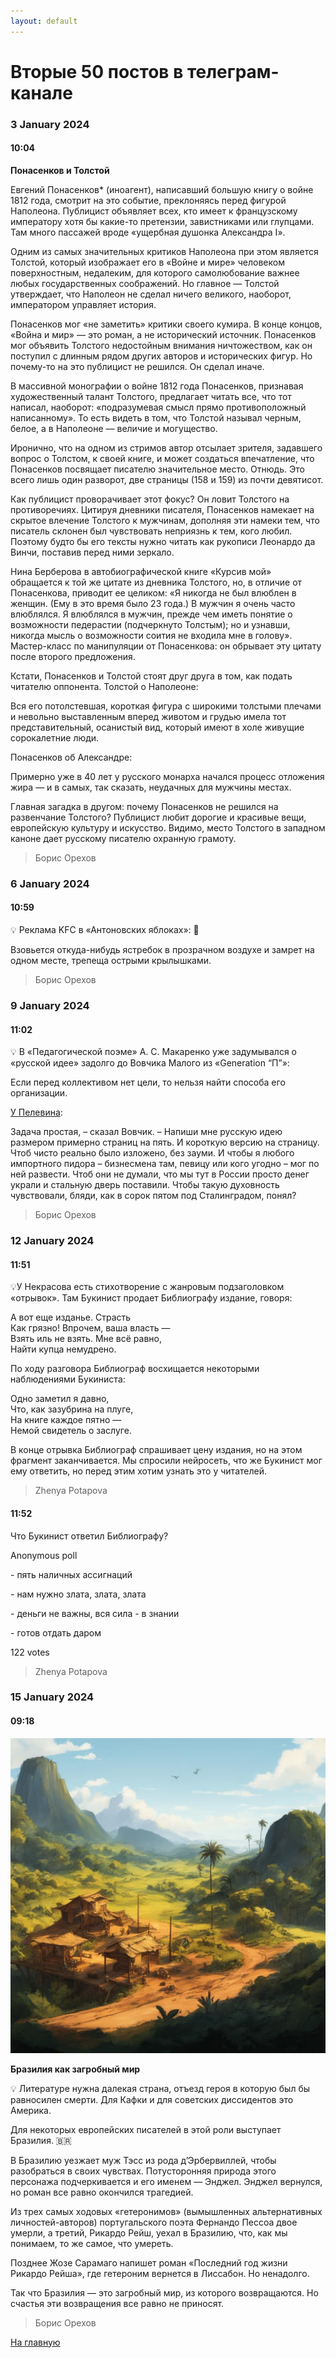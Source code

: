 ```yaml
---
layout: default
---
```


# Вторые 50 постов в телеграм-канале

### 3 January 2024

#### 10:04

**Понасенков и Толстой**  
  
Евгений Понасенков\* (иноагент), написавший большую книгу о войне 1812 года, смотрит на это событие, преклоняясь перед фигурой Наполеона. Публицист объявляет всех, кто имеет к французскому императору хотя бы какие-то претензии, завистниками или глупцами. Там много пассажей вроде «ущербная душонка Александра I».  
  
Одним из самых значительных критиков Наполеона при этом является Толстой, который изображает его в «Войне и мире» человеком поверхностным, недалеким, для которого самолюбование важнее любых государственных соображений. Но главное — Толстой утверждает, что Наполеон не сделал ничего великого, наоборот, императором управляет история.  
  
Понасенков мог «не заметить» критики своего кумира. В конце концов, «Война и мир» — это роман, а не исторический источник. Понасенков мог объявить Толстого недостойным внимания ничтожеством, как он поступил с длинным рядом других авторов и исторических фигур. Но почему-то на это публицист не решился. Он сделал иначе.  
  
В массивной монографии о войне 1812 года Понасенков, признавая художественный талант Толстого, предлагает читать все, что тот написал, наоборот: «подразумевая смысл прямо противоположный написанному». То есть видеть в том, что Толстой называл черным, белое, а в Наполеоне — величие и могущество.  
  
Иронично, что на одном из стримов автор отсылает зрителя, задавшего вопрос о Толстом, к своей книге, и может создаться впечатление, что Понасенков посвящает писателю значительное место. Отнюдь. Это всего лишь один разворот, две страницы (158 и 159) из почти девятисот.  
  
Как публицист проворачивает этот фокус? Он ловит Толстого на противоречиях. Цитируя дневники писателя, Понасенков намекает на скрытое влечение Толстого к мужчинам, дополняя эти намеки тем, что писатель склонен был чувствовать неприязнь к тем, кого любил. Поэтому будто бы его тексты нужно читать как рукописи Леонардо да Винчи, поставив перед ними зеркало.  
  
Нина Берберова в автобиографической книге «Курсив мой» обращается к той же цитате из дневника Толстого, но, в отличие от Понасенкова, приводит ее целиком: «Я никогда не был влюблен в женщин. (Ему в это время было 23 года.) В мужчин я очень часто влюблялся. Я влюблялся в мужчин, прежде чем иметь понятие о возможности педерастии (подчеркнуто Толстым); но и узнавши, никогда мысль о возможности соития не входила мне в голову». Мастер-класс по манипуляции от Понасенкова: он обрывает эту цитату после второго предложения.  
  
Кстати, Понасенков и Толстой стоят друг друга в том, как подать читателю оппонента. Толстой о Наполеоне:  
  
Вся его потолстевшая, короткая фигура с широкими толстыми плечами и невольно выставленным вперед животом и грудью имела тот представительный, осанистый вид, который имеют в холе живущие сорокалетние люди. 
  
Понасенков об Александре:  
  
Примерно уже в 40 лет у русского монарха начался процесс отложения жира — и в самых, так сказать, неудачных для мужчины местах.
  
Главная загадка в другом: почему Понасенков не решился на развенчание Толстого? Публицист любит дорогие и красивые вещи, европейскую культуру и искусство. Видимо, место Толстого в западном каноне дает русскому писателю охранную грамоту.  
  
> Борис Орехов

### 6 January 2024

#### 10:59

💡 Реклама KFC в «Антоновских яблоках»: 🍔
  
Взовьется откуда-нибудь ястребок в прозрачном воздухе и замрет на одном месте, трепеща острыми крылышками.
  
> Борис Орехов

### 9 January 2024

#### 11:02

💡 В «Педагогической поэме» А. С. Макаренко уже задумывался о «русской идее» задолго до Вовчика Малого из «Generation “П”»:  
  
Если перед коллективом нет цели, то нельзя найти способа его организации.
  
[У Пелевина](https://www.youtube.com/watch?v=yj4hxehkP4Y):  
  
Задача простая, – сказал Вовчик. – Напиши мне русскую идею размером примерно страниц на пять. И короткую версию на страницу. Чтоб чисто реально было изложено, без зауми. И чтобы я любого импортного пидора – бизнесмена там, певицу или кого угодно – мог по ней развести. Чтоб они не думали, что мы тут в России просто денег украли и стальную дверь поставили. Чтобы такую духовность чувствовали, бляди, как в сорок пятом под Сталинградом, понял?

> Борис Орехов

### 12 January 2024

#### 11:51

💡У Некрасова есть стихотворение с жанровым подзаголовком «отрывок». Там Букинист продает Библиографу издание, говоря:  
  
А вот еще изданье. Страсть  <br/>
Как грязно! Впрочем, ваша власть —  <br/>
Взять иль не взять. Мне всё равно,  <br/>
Найти купца немудрено.  
  
По ходу разговора Библиограф восхищается некоторыми наблюдениями Букиниста:  
  
Одно заметил я давно,  <br/>
Что, как зазубрина на плуге,  <br/>
На книге каждое пятно —  <br/>
Немой свидетель о заслуге.  
  
В конце отрывка Библиограф спрашивает цену издания, но на этом фрагмент заканчивается. Мы спросили нейросеть, что же Букинист мог ему ответить, но перед этим хотим узнать это у читателей.  

> Zhenya Potapova

#### 11:52

Что Букинист ответил Библиографу?

Anonymous poll

\- пять наличных ассигнаций

\- нам нужно злата, злата, злата

\- деньги не важны, вся сила - в знании

\- готов отдать даром

122 votes

> Zhenya Potapova

### 15 January 2024


#### 09:18

[![](photos/photo_22@15-01-2024_09-18-01_thumb.jpg)](photos/photo_22@15-01-2024_09-18-01.jpg)

**Бразилия как загробный мир**  
  
💡 Литературе нужна далекая страна, отъезд героя в которую был бы равносилен смерти. Для Кафки и для советских диссидентов это Америка.  
  
Для некоторых европейских писателей в этой роли выступает Бразилия. 🇧🇷  
  
В Бразилию уезжает муж Тэсс из рода д’Эрбервиллей, чтобы разобраться в своих чувствах. Потусторонняя природа этого персонажа подчеркивается и его именем — Энджел. Энджел вернулся, но роман все равно окончился трагедией.  
  
Из трех самых ходовых «гетеронимов» (вымышленных альтернативных личностей-авторов) португальского поэта Фернандо Пессоа двое умерли, а третий, Рикардо Рейш, уехал в Бразилию, что, как мы понимаем, то же самое, что умереть.  
  
Позднее Жозе Сарамаго напишет роман «Последний год жизни Рикардо Рейша», где гетероним вернется в Лиссабон. Но ненадолго.  
  
Так что Бразилия — это загробный мир, из которого возвращаются. Но счастья эти возвращения все равно не приносят.  
  

> Борис Орехов



[На главную](./index.html)
